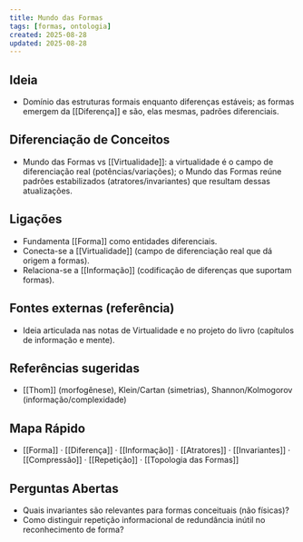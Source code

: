 ```yaml
---
title: Mundo das Formas
tags: [formas, ontologia]
created: 2025-08-28
updated: 2025-08-28
---
```


## Ideia
- Domínio das estruturas formais enquanto diferenças estáveis; as formas emergem da [[Diferença]] e são, elas mesmas, padrões diferenciais.

## Diferenciação de Conceitos
- Mundo das Formas vs [[Virtualidade]]: a virtualidade é o campo de diferenciação real (potências/variações); o Mundo das Formas reúne padrões estabilizados (atratores/invariantes) que resultam dessas atualizações.
 
## Ligações
- Fundamenta [[Forma]] como entidades diferenciais.
- Conecta-se a [[Virtualidade]] (campo de diferenciação real que dá origem a formas).
- Relaciona-se a [[Informação]] (codificação de diferenças que suportam formas).

## Fontes externas (referência)
- Ideia articulada nas notas de Virtualidade e no projeto do livro (capítulos de informação e mente).

## Referências sugeridas
- [[Thom]] (morfogênese), Klein/Cartan (simetrias), Shannon/Kolmogorov (informação/complexidade)
## Mapa Rápido
- [[Forma]] · [[Diferença]] · [[Informação]] · [[Atratores]] · [[Invariantes]] · [[Compressão]] · [[Repetição]] · [[Topologia das Formas]]

## Perguntas Abertas
- Quais invariantes são relevantes para formas conceituais (não físicas)?
- Como distinguir repetição informacional de redundância inútil no reconhecimento de forma?
